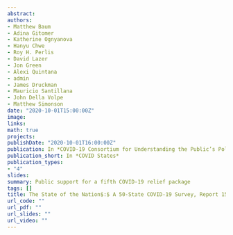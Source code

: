 ```yaml
---
abstract: 
authors:
- Matthew Baum
- Adina Gitomer
- Katherine Ognyanova
- Hanyu Chwe
- Roy H. Perlis
- David Lazer
- Jon Green
- Alexi Quintana
- admin
- James Druckman
- Mauricio Santillana
- John Della Volpe
- Matthew Simonson
date: "2020-10-01T15:00:00Z"
image:
links:
math: true
projects:
publishDate: "2020-10-01T16:00:00Z"
publication: In *COVID-19 Consortium for Understanding the Public’s Policy Preferences Across States*
publication_short: In *COVID States*
publication_types:
- "4"
slides: 
summary: Public support for a fifth COVID-19 relief package
tags: []
title: The State of the Nation$:$ A 50-State COVID-19 Survey, Report 15$:$ Public Support for a Fifth COVID-19 Relief Package
url_code: ""
url_pdf: ""
url_slides: ""
url_video: ""
---
```



